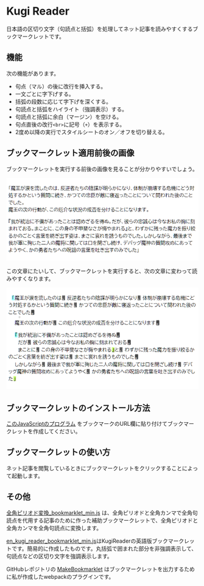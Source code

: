 # Kugi Reader

日本語の区切り文字（句読点と括弧）を処理してネット記事を読みやすくするブックマークレットです。

## 機能

次の機能があります。

- 句点（マル）の後に改行を挿入する。
- 一文ごとに字下げする。
- 括弧の段数に応じて字下げを深くする。
- 句読点と括弧をハイライト（強調表示）する。
- 句読点と括弧に余白（マージン）を空ける。
- 句点直後の改行`<br>`に記号（`+`）を表示する。
- 2度め以降の実行でスタイルシートのオン／オフを切り替える。

## ブックマークレット適用前後の画像

ブックマークレットを実行する前後の画像を見ることが分かりやすいでしょう。

![ブックマークレット実行前](ブックマークレット実行前.png)

この文章にたいして、ブックマークレットを実行すると、次の文章に変わって読みやすくなります。

![ブックマークレット実行後](ブックマークレット実行後.png)

## ブックマークレットのインストール方法

[このJavaScriptのプログラム](https://raw.githubusercontent.com/querykuma/KugiReader/main/dist/kugi_reader_bookmarklet_min.js) をブックマークのURL欄に貼り付けてブックマークレットを作成してください。

## ブックマークレットの使い方

ネット記事を閲覧しているときにブックマークレットをクリックすることによって起動します。

## その他

[全角ピリオド変換_bookmarklet_min.js](https://raw.githubusercontent.com/querykuma/KugiReader/main/dist/全角ピリオド変換_bookmarklet_min.js) は、全角ピリオドと全角カンマで全角句読点を代用する記事のために作った補助ブックマークレットで、全角ピリオドと全角カンマを全角句読点に変換します。

[en_kugi_reader_bookmarklet_min.js](https://raw.githubusercontent.com/querykuma/KugiReader/main/dist/en_kugi_reader_bookmarklet_min.js)はKugiReaderの英語版ブックマークレットです。簡易的に作成したものです。丸括弧で囲まれた部分を非強調表示して、句読点などの区切り文字を強調表示します。

GitHubレポジトリの [MakeBookmarklet](https://github.com/querykuma/MakeBookmarklet) はブックマークレットを出力するために私が作成したwebpackのプラグインです。
